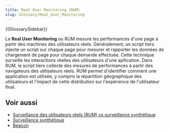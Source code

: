 ```yaml
---
title: Real User Monitoring (RUM)
slug: Glossary/Real_User_Monitoring
---
```


{{GlossarySidebar}}

Le **Real User Monitoring** ou RUM mesure les performances d'une page à partir des machines des utilisateurs réels. Généralement, un script tiers injecte un script sur chaque page pour mesurer et rapporter les données de chargement de page pour chaque demande effectuée. Cette technique surveille les interactions réelles des utilisateurs d'une apllication. Dans RUM, le script tiers collecte des mesures de performances à partir des navigateurs des utilisateurs réels. RUM permet d'identifier comment une application est utilisée, y compris la répartition géographique des utilisateurs et l'impact de cette distribution sur l'expérience de l'utilisateur final.

## Voir aussi

- [Surveillance des utilisateurs réels (RUM) vs surveillance synthétique](/fr/docs/Web/Performance/Rum-vs-Synthetic)
- [Surveillance synthétique](/fr/docs/Glossary/Synthetic_monitoring)
- [Beacon](/fr/docs/Glossary/Beacon)
